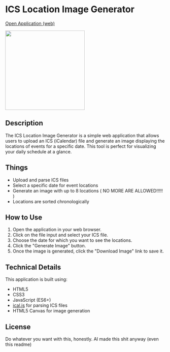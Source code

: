 # ICS Location Image Generator

[Open Application (web)](https://joedotmt.github.io/ics-location-image-gen)

[<img src="https://joedotmt.github.io/ics-location-image-gen/preview.png" width="250"/>](https://joedotmt.github.io/ics-location-image-gen/preview.png)

## Description

The ICS Location Image Generator is a simple web application that allows users to upload an ICS (iCalendar) file and generate an image displaying the locations of events for a specific date. This tool is perfect for visualizing your daily schedule at a glance.

## Things

- Upload and parse ICS files
- Select a specific date for event locations
- Generate an image with up to 8 locations ( NO MORE ARE ALLOWED!!!!! )
- Locations are sorted chronologically

## How to Use

1. Open the application in your web browser.
2. Click on the file input and select your ICS file.
3. Choose the date for which you want to see the locations.
4. Click the "Generate Image" button.
5. Once the image is generated, click the "Download Image" link to save it.

## Technical Details

This application is built using:

- HTML5
- CSS3
- JavaScript (ES6+)
- [ical.js](https://github.com/mozilla-comm/ical.js) for parsing ICS files
- HTML5 Canvas for image generation

## License

Do whatever you want with this, honestly. AI made this shit anyway (even this readme)
